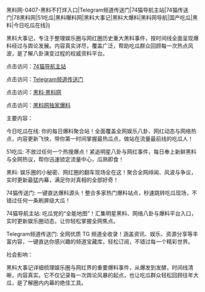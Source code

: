 #
黑料网-0407-黑料不打烊入口|Telegram频道传送门|74猫导航主站|74猫传送门|78黑料网|51吃瓜|黑料曝料网|黑料大事记|黑料大爆料|黑料网导航|国产吃瓜|黑料|今日吃瓜在线|lj

黑料大事记，专注于整理娱乐圈与网红圈历史重大黑料事件，按时间线全面呈现爆料经过与舆论发展。内容真实详尽，覆盖广泛，帮助吃瓜群众回顾每一次热点风波，是了解八卦演变过程的权威资料平台。


点击访问：<a href="https://74mao.com/">74猫导航主站</a>

点击访问：<a href="https://74mao.com/">Telegram频道传送门</a>

点击访问：<a href="https://gbs-3wd.pages.dev/">黑料·黑料网</a>

点击访问：<a href="https://qfwfg.pages.dev/">黑料网独家爆料</a>


主要内容：

今日吃瓜在线: 你的每日爆料聚合站！全面覆盖全网娱乐八卦、网红动态与网络热点，内容更新飞快，带你第一时间掌握最热瓜点，做站在流量最前线的吃瓜人！

51吃瓜: 不放过任何一个热搜爆点！紧追明星八卦与网红事件，每日奉上新鲜黑料与全网热议，帮你迅速锁定流量中心，瓜熟即食！

黑料: 娱乐圈的小秘密、网红圈的翻车现场全在这！聚合全网绯闻、风波与争议，实时更新最猛内幕，满足你对真相的全部好奇！

74猫传送门: 一键直达爆料源头！整合多家热门爆料站点，秒速跳转吃瓜现场，不错过任何一条刷屏级大瓜！

74猫导航主站: 吃瓜党的“全能地图”！汇集明星黑料、网络八卦与爆料平台入口，实时更新娱乐圈动态，让你轻松掌握全网焦点。

Telegram频道传送门: 全网优质 TG 频道全收录！涵盖资讯、娱乐、资源分享等丰富内容，一键直达你感兴趣的频道宝藏库，轻松订阅，不错过每一个精彩世界。 


社会影响：

黑料大事记详细梳理娱乐圈与网红界的重要爆料事件，从爆发到发酵，时间线清晰，内容真实。它不仅记录每一次舆论风暴的起点，也让吃瓜群众轻松回顾往年大瓜，是了解圈内内幕的绝佳工具。

<span style="display:none;">[Canonical link](）</span>
